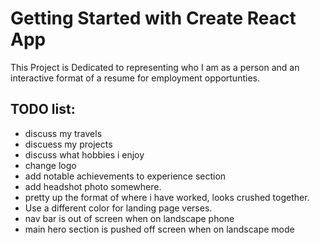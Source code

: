 # Getting Started with Create React App

This Project is Dedicated to representing who I am as a person and an interactive format of a resume for employment opportunties. 

## TODO list:
* discuss my travels
* discuess my projects
* discuss what hobbies i enjoy
* change logo
* add notable achievements to experience section
* add headshot photo somewhere.
* pretty up the format of where i have worked, looks crushed together.
* Use a different color for landing page verses.
* nav bar is out of screen when on landscape phone
* main hero section is pushed off screen when on landscape mode